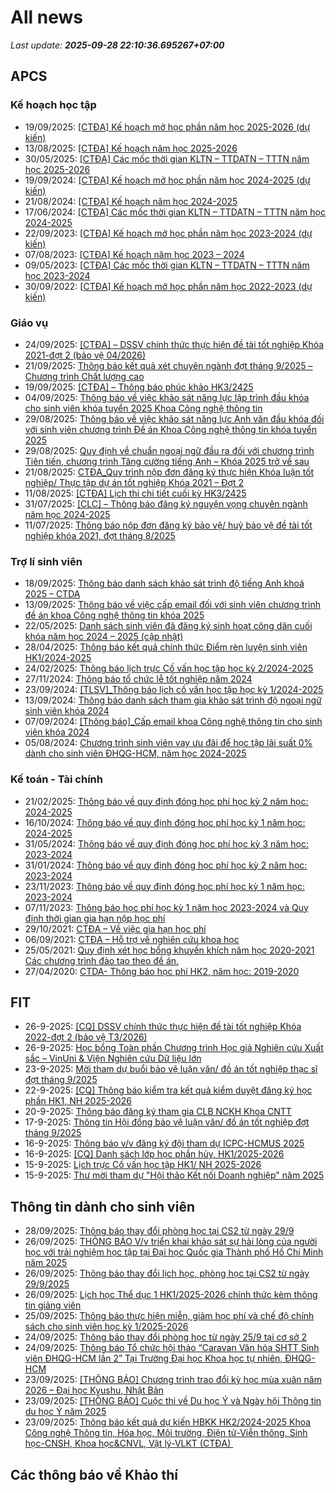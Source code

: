 # All news
_Last update: **2025-09-28 22:10:36.695267+07:00**_
## APCS
### Kế hoạch học tập
 - 19/09/2025: [[CTĐA] Kế hoạch mở học phần năm học 2025-2026 (dự kiến)](https://www.ctda.hcmus.edu.vn/vi/2025/09/ctda-ke-hoach-mo-hoc-phan-nam-hoc-2025-2026-du-kien/)
 - 13/08/2025: [[CTĐA] Kế hoạch năm học 2025-2026](https://www.ctda.hcmus.edu.vn/vi/2025/08/ctda-ke-hoach-nam-hoc-2025-2026/)
 - 30/05/2025: [[CTĐA] Các mốc thời gian KLTN – TTDATN – TTTN năm học 2025-2026](https://www.ctda.hcmus.edu.vn/vi/2025/05/ctda-cac-moc-thoi-gian-kltn-ttdatn-tttn-nam-hoc-2025-2026/)
 - 19/09/2024: [[CTĐA] Kế hoạch mở học phần năm học 2024-2025 (dự kiến)](https://www.ctda.hcmus.edu.vn/vi/2024/09/ctda-ke-hoach-mo-hoc-phan-nam-hoc-2024-2025-du-kien/)
 - 21/08/2024: [[CTĐA] Kế hoạch năm học 2024-2025](https://www.ctda.hcmus.edu.vn/vi/2024/08/ctda-ke-hoach-nam-hoc-2024-2025/)
 - 17/06/2024: [[CTĐA] Các mốc thời gian KLTN – TTDATN – TTTN năm học 2024-2025](https://www.ctda.hcmus.edu.vn/vi/2024/06/ctda-cac-moc-thoi-gian-kltn-ttdatn-tttn-nam-hoc-2024-2025/)
 - 22/09/2023: [[CTĐA] Kế hoạch mở học phần năm học 2023-2024 (dự kiến)](https://www.ctda.hcmus.edu.vn/vi/2023/09/ctda-ke-hoach-mo-hoc-phan-nam-hoc-2023-2024-du-kien/)
 - 07/08/2023: [[CTĐA] Kế hoạch năm học 2023 – 2024](https://www.ctda.hcmus.edu.vn/vi/2023/08/ctda-ke-hoach-nam-hoc-2023-2024/)
 - 09/05/2023: [[CTĐA] Các mốc thời gian KLTN – TTDATN – TTTN năm học 2023-2024](https://www.ctda.hcmus.edu.vn/vi/2023/05/ctda-cac-moc-thoi-gian-kltn-ttdatn-tttn-nam-hoc-2023-2024/)
 - 30/09/2022: [[CTĐA] Kế hoạch mở học phần năm học 2022-2023 (dự kiến)](https://www.ctda.hcmus.edu.vn/vi/2022/09/ctda-ke-hoach-mo-hoc-phan-nam-hoc-2022-2023-du-kien/)

### Giáo vụ
 - 24/09/2025: [[CTĐA] – DSSV chính thức thực hiện đề tài tốt nghiệp Khóa 2021-đợt 2 (bảo vệ 04/2026)](https://www.ctda.hcmus.edu.vn/vi/2025/09/ctda-dssv-chinh-thuc-thuc-hien-de-tai-tot-nghiep-khoa-2021-dot-2-bao-ve-04-2026/)
 - 21/09/2025: [Thông báo kết quả xét chuyên ngành đợt tháng 9/2025 – Chương trình Chất lượng cao](https://www.ctda.hcmus.edu.vn/vi/2025/09/thong-bao-ket-qua-xet-chuyen-nganh-dot-thang-9-2025-chuong-trinh-chat-luong-cao/)
 - 19/09/2025: [[CTĐA] – Thông báo phúc khảo HK3/2425](https://www.ctda.hcmus.edu.vn/vi/2025/09/ctda-thong-bao-phuc-khao-hk3-2425/)
 - 04/09/2025: [Thông báo về việc khảo sát năng lực lập trình đầu khóa cho sinh viên khóa tuyển 2025 Khoa Công nghệ thông tin](https://www.ctda.hcmus.edu.vn/vi/2025/09/thong-bao-ve-viec-khao-sat-nang-luc-lap-trinh-dau-khoa-cho-sinh-vien-khoa-tuyen-2025-khoa-cong-nghe-thong-tin/)
 - 29/08/2025: [Thông báo về việc khảo sát năng lực Anh văn đầu khóa đối với sinh viên chương trình Đề án Khoa Công nghệ thông tin khóa tuyển 2025](https://www.ctda.hcmus.edu.vn/vi/2025/08/thong-bao-ve-viec-khao-sat-nang-luc-anh-van-dau-khoa-doi-voi-sinh-vien-chuong-trinh-de-an-khoa-cong-nghe-thong-tin-khoa-tuyen-2025/)
 - 29/08/2025: [Quy định về chuẩn ngoại ngữ đầu ra đối với chương trình Tiên tiến, chương trình Tăng cường tiếng Anh – Khóa 2025 trở về sau](https://www.ctda.hcmus.edu.vn/vi/2025/08/quy-dinh-ve-chuan-ngoai-ngu-dau-ra-doi-voi-chuong-trinh-tien-tien-chuong-trinh-tang-cuong-tieng-anh-khoa-2025/)
 - 21/08/2025: [CTĐA_Quy trình nộp đơn đăng ký thực hiện Khóa luận tốt nghiệp/ Thực tập dự án tốt nghiệp Khóa 2021 – Đợt 2](https://www.ctda.hcmus.edu.vn/vi/2025/08/ctda_quy-trinh-nop-don-dang-ky-thuc-hien-khoa-luan-tot-nghiep-thuc-tap-du-an-tot-nghiep-khoa-2021-dot-2/)
 - 11/08/2025: [[CTĐA] Lịch thi chi tiết cuối kỳ HK3/2425](https://www.ctda.hcmus.edu.vn/vi/2025/08/ctda-lich-thi-chi-tiet-cuoi-ky-hk3-2425/)
 - 31/07/2025: [[CLC] – Thông báo đăng ký nguyện vọng chuyên ngành năm học 2024-2025](https://www.ctda.hcmus.edu.vn/vi/2025/07/clc-thong-bao-dang-ky-nguyen-vong-chuyen-nganh-nam-hoc-2024-2025/)
 - 11/07/2025: [Thông báo nộp đơn đăng ký bảo vệ/ huỷ bảo vệ đề tài tốt nghiệp khóa 2021, đợt tháng 8/2025](https://www.ctda.hcmus.edu.vn/vi/2025/07/thong-bao-nop-don-dang-ky-bao-ve-huy-bao-ve-de-tai-tot-nghiep-khoa-2021-dot-thang-8-2025/)

### Trợ lí sinh viên
 - 18/09/2025: [Thông báo danh sách khảo sát trình độ tiếng Anh khoá 2025 – CTDA](https://www.ctda.hcmus.edu.vn/vi/2025/09/thong-bao-danh-sach-khao-sat-trinh-do-tieng-anh-khoa-2025-ctda/)
 - 13/09/2025: [Thông báo về việc cấp email đối với sinh viên chương trình đề án khoa Công nghệ thông tin khóa 2025](https://www.ctda.hcmus.edu.vn/vi/2025/09/thong-bao-ve-viec-cap-email-doi-voi-sinh-vien-chuong-trinh-de-an-khoa-cong-nghe-thong-tin-khoa-2025/)
 - 22/05/2025: [Danh sách sinh viên đã đăng ký sinh hoạt công dân cuối khóa năm học 2024 – 2025 (cập nhật)](https://www.ctda.hcmus.edu.vn/vi/2025/05/danh-sach-sinh-vien-da-dang-ky-sinh-hoat-cong-dan-cuoi-khoa-nam-hoc-2024-2025-cap-nhat/)
 - 28/04/2025: [Thông báo kết quả chính thức Điểm rèn luyện sinh viên HK1/2024-2025](https://www.ctda.hcmus.edu.vn/vi/2025/04/thong-bao-ket-qua-chinh-thuc-diem-ren-luyen-sinh-vien-hk1-2024-2025/)
 - 24/02/2025: [Thông báo lịch trực Cố vấn học tập học kỳ 2/2024-2025](https://www.ctda.hcmus.edu.vn/vi/2025/02/thong-bao-lich-truc-co-van-hoc-tap-hoc-ky-2-2024-2025/)
 - 27/11/2024: [Thông báo tổ chức lễ tốt nghiệp năm 2024](https://www.ctda.hcmus.edu.vn/vi/2024/11/thong-bao-to-chuc-le-tot-nghiep-nam-2024/)
 - 23/09/2024: [[TLSV]_Thông báo lịch cố vấn học tập học kỳ 1/2024-2025](https://www.ctda.hcmus.edu.vn/vi/2024/09/tlsv_thong-bao-lich-co-van-hoc-tap-hoc-ky-1-2024-2025/)
 - 13/09/2024: [Thông báo danh sách tham gia khảo sát trình độ ngoại ngữ sinh viên khóa 2024](https://www.ctda.hcmus.edu.vn/vi/2024/09/thong-bao-danh-sach-tham-gia-khao-sat-trinh-do-ngoai-ngu-sinh-vien-khoa-2024/)
 - 07/09/2024: [[Thông báo]_Cấp email khoa Công nghệ thông tin cho sinh viên khóa 2024](https://www.ctda.hcmus.edu.vn/vi/2024/09/thong-bao_cap-email-khoa-cong-nghe-thong-tin-cho-sinh-vien-khoa-2024/)
 - 05/08/2024: [Chương trình sinh viên vay ưu đãi để học tập lãi suất 0% dành cho sinh viên ĐHQG-HCM, năm học 2024-2025](https://www.ctda.hcmus.edu.vn/vi/2024/08/chuong-trinh-sinh-vien-vay-uu-dai-de-hoc-tap-lai-suat-0-danh-cho-sinh-vien-dhqg-hcm-nam-hoc-2024-2025/)

### Kế toán - Tài chính
 - 21/02/2025: [Thông báo về quy định đóng học phí học kỳ 2 năm học: 2024-2025](https://www.ctda.hcmus.edu.vn/vi/2025/02/thong-bao-ve-quy-dinh-dong-hoc-phi-hoc-ky-2-nam-hoc-2024-2025/)
 - 16/10/2024: [Thông báo về quy định đóng học phí học kỳ 1 năm học: 2024-2025](https://www.ctda.hcmus.edu.vn/vi/2024/10/thong-bao-ve-quy-dinh-dong-hoc-phi-hoc-ky-1-nam-hoc-2024-2025/)
 - 31/05/2024: [Thông báo về quy định đóng học phí học kỳ 3 năm học: 2023-2024](https://www.ctda.hcmus.edu.vn/vi/2024/05/thong-bao-ve-quy-dinh-dong-hoc-phi-hoc-ky-3-nam-hoc-2023-2024/)
 - 31/01/2024: [Thông báo về quy định đóng học phí học kỳ 2 năm học: 2023-2024](https://www.ctda.hcmus.edu.vn/vi/2024/01/thong-bao-ve-quy-dinh-dong-hoc-phi-hoc-ky-2-nam-hoc-2023-2024/)
 - 23/11/2023: [Thông báo về quy định đóng học phí học kỳ 1 năm học: 2023-2024](https://www.ctda.hcmus.edu.vn/vi/2023/11/thong-bao-ve-quy-dinh-dong-hoc-phi-hoc-ky-1-nam-hoc-2023-2024/)
 - 07/11/2023: [Thông báo học phí học kỳ 1 năm học 2023-2024 và Quy định thời gian gia hạn nộp học phí](https://www.ctda.hcmus.edu.vn/vi/2023/11/thong-bao-hoc-phi-hoc-ky-1-nam-hoc-2023-2024-va-quy-dinh-thoi-gian-gia-han-nop-hoc-phi/)
 - 29/10/2021: [CTĐA – Về việc gia hạn học phí](https://www.ctda.hcmus.edu.vn/vi/2021/10/ctda-ve-viec-gia-han-hoc-phi/)
 - 06/09/2021: [CTĐA – Hỗ trợ về nghiên cứu khoa học](https://www.ctda.hcmus.edu.vn/vi/2021/09/ctda-ho-tro-ve-nghien-cuu-khoa-hoc/)
 - 25/05/2021: [Quy định xét học bổng khuyến khích năm học 2020-2021 Các chương trình đào tạo theo đề án.](https://www.ctda.hcmus.edu.vn/vi/2021/05/quy-dinh-xet-hoc-bong-khuyen-khich-nam-hoc-2020-2021-cac-chuong-trinh-dao-tao-theo-de-an/)
 - 27/04/2020: [CTDA- Thông báo học phí HK2, năm học: 2019-2020](https://www.ctda.hcmus.edu.vn/vi/2020/04/ctda-thong-bao-hoc-phi-hk2-nam-hoc-2019-2020/)

## FIT
 - 26-9-2025: [[CQ] DSSV chính thức thực hiện đề tài tốt nghiệp Khóa 2022-đợt 2 (bảo vệ T3/2026)](https://www.fit.hcmus.edu.vn/vn/Default.aspx?tabid=292&newsid=16969)
 - 26-9-2025: [Học bổng Toàn phần Chương trình Học giả Nghiên cứu Xuất sắc – VinUni & Viện Nghiên cứu Dữ liệu lớn](https://www.fit.hcmus.edu.vn/vn/Default.aspx?tabid=292&newsid=16968)
 - 23-9-2025: [Mời tham dự buổi bảo vệ luận văn/ đồ án tốt nghiệp thạc sĩ đợt tháng 9/2025](https://www.fit.hcmus.edu.vn/vn/Default.aspx?tabid=292&newsid=16966)
 - 22-9-2025: [[CQ] Thông báo kiểm tra kết quả kiểm duyệt đăng ký học phần HK1, NH 2025-2026](https://www.fit.hcmus.edu.vn/vn/Default.aspx?tabid=292&newsid=16963)
 - 20-9-2025: [Thông báo đăng ký tham gia CLB NCKH Khoa CNTT](https://www.fit.hcmus.edu.vn/vn/Default.aspx?tabid=292&newsid=16961)
 - 17-9-2025: [Thông tin Hội đồng bảo vệ luận văn/ đồ án tốt nghiệp đợt tháng 9/2025](https://www.fit.hcmus.edu.vn/vn/Default.aspx?tabid=292&newsid=16958)
 - 16-9-2025: [Thông báo v/v đăng ký đội tham dự ICPC-HCMUS 2025](https://www.fit.hcmus.edu.vn/vn/Default.aspx?tabid=292&newsid=16953)
 - 16-9-2025: [[CQ] Danh sách lớp học phần hủy, HK1/2025-2026](https://www.fit.hcmus.edu.vn/vn/Default.aspx?tabid=292&newsid=16952)
 - 15-9-2025: [Lịch trực Cố vấn học tập HK1/ NH 2025-2026](https://www.fit.hcmus.edu.vn/vn/Default.aspx?tabid=292&newsid=16947)
 - 15-9-2025: [Thư mời tham dự "Hội thảo Kết nối Doanh nghiệp" năm 2025](https://www.fit.hcmus.edu.vn/vn/Default.aspx?tabid=292&newsid=16945)

## Thông tin dành cho sinh viên
- 28/09/2025: [Thông báo thay đổi phòng học tại CS2 từ ngày 29/9](https://hcmus.edu.vn/thong-bao-thay-doi-phong-hoc-tai-cs2-tu-ngay-29-9/)
- 26/09/2025: [THÔNG BÁO V/v triển khai khảo sát sự hài lòng của người học với trải nghiệm học tập tại Đại học Quốc gia Thành phố Hồ Chí Minh năm 2025](https://hcmus.edu.vn/thong-bao-v-v-trien-khai-khao-sat-su-hai-long-cua-nguoi-hoc-voi-trai-nghiem-hoc-tap-tai-dai-hoc-quoc-gia-thanh-pho-ho-chi-minh-nam-2025/)
- 26/09/2025: [Thông báo thay đổi lịch học,  phòng học tại CS2 từ ngày 29/9/2025](https://hcmus.edu.vn/thong-bao-thay-doi-lich-hoc-phong-hoc-tai-cs2-tu-ngay-29-9-2025/)
- 26/09/2025: [Lịch học Thể dục 1 HK1/2025-2026 chính thức kèm thông tin giảng viên](https://hcmus.edu.vn/lich-hoc-the-duc-1-hk1-2025-2026-chinh-thuc-kem-thong-tin-giang-vien/)
- 25/09/2025: [Thông báo thực hiện miễn, giảm học phí và chế độ chính sách cho sinh viên học kỳ 1/2025-2026](https://hcmus.edu.vn/thong-bao-thuc-hien-mien-giam-hoc-phi-va-che-do-chinh-sach-cho-sinh-vien-hoc-ky-1-2025-2026/)
- 24/09/2025: [Thông báo thay đổi phòng học từ ngày 25/9 tại cơ sở 2](https://hcmus.edu.vn/thong-bao-thay-doi-phong-hoc-tu-ngay-25-9-tai-co-so-2/)
- 24/09/2025: [Thông báo Tổ chức hội thảo “Caravan Văn hóa SHTT Sinh viên ĐHQG-HCM lần 2”  Tại Trường Đại học Khoa học tự nhiên, ĐHQG-HCM](https://hcmus.edu.vn/tb-to-chuc-hoi-thao-caravan-van-hoa-shtt-sinh-vien-dhqg-hcm-lan-2-tai-truong-dai-hoc-khoa-hoc-tu-nhien-dhqg-hcm/)
- 23/09/2025: [[THÔNG BÁO] Chương trình trao đổi kỳ học mùa xuân năm 2026 – Đại học Kyushu, Nhật Bản](https://hcmus.edu.vn/thong-bao-chuong-trinh-trao-doi-ky-hoc-mua-xuan-nam-2026-dai-hoc-kyushu-nhat-ban/)
- 23/09/2025: [[THÔNG BÁO] Cuộc thi về Du học Ý và Ngày hội Thông tin du học Ý năm 2025](https://hcmus.edu.vn/thong-bao-cuoc-thi-ve-du-hoc-y-va-ngay-hoi-thong-tin-du-hoc-y-nam-2025/)
- 23/09/2025: [Thông báo kết quả dự kiến HBKK HK2/2024-2025 Khoa Công nghệ Thông tin, Hóa học, Môi trường, Điện tử-Viễn thông, Sinh học-CNSH, Khoa học&CNVL, Vật lý-VLKT (CTĐA) ](https://hcmus.edu.vn/thong-bao-ket-qua-du-kien-hbkk-hk2-2024-2025-khoa-hoa-hoc-moi-truong-dien-tu-vien-thong-sinh-hoc-cnsh-khoa-hoccnvl-vat-ly-vlkt-ctda/)

## Các thông báo về Khảo thí
